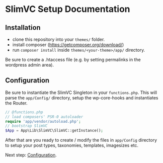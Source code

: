 # SlimVC Setup Documentation

## Installation
- clone this repository into your `themes/` folder.
- install composer (https://getcomposer.org/download/) 
- run `composer install` inside `themes/<your-theme>/app/` directory.

Be sure to create a .htaccess file (e.g. by setting permalinks in the wordpress admin area).

## Configuration
Be sure to instantiate the SlimVC Singleton in your `functions.php`. This will parse the `app/Config/` directory, setup the wp-core-hooks and instantiates the Router.

```PHP
// @functions.php
// load composers' PSR-0 autoloader
require 'app/vendor/autoload.php';
// bootstrap SlimVC
$App = App\Lib\SlimVC\SlimVC::getInstance();
```

After that are you ready to create / modify the files in `app/Config` directory to setup your post types, taxonomies, templates, imagesizes etc.

Next step: [Configuration](https://github.com/moolen/SlimVC-documentation/tree/master/configuration.md).